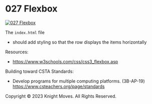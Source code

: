 # 027 Flexbox

[![027 Flexbox](https://img.youtube.com/vi/nI9pCvVRYx0/0.jpg)](https://www.youtube.com/watch?v=nI9pCvVRYx0)

The `index.html` file
- should add styling so that the row displays the items horizontally

Resources:
- https://www.w3schools.com/css/css3_flexbox.asp

Building toward CSTA Standards:
- Develop programs for multiple computing platforms. (3B-AP-19) https://www.csteachers.org/page/standards


Copyright &copy; 2023 Knight Moves. All Rights Reserved.
